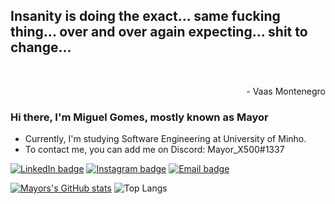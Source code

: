 <p align='center'>
	<h2>
    Insanity is doing the exact... same fucking thing... over and over again expecting... shit to change...
  </h2>
</p>
<br>
<p align='right'>
	- Vaas Montenegro
</p>

### Hi there, I'm Miguel Gomes, mostly known as Mayor
- Currently, I'm studying Software Engineering at University of Minho.
- To contact me, you can add me on Discord: Mayor_X500#1337

[![LinkedIn badge](https://img.shields.io/badge/-MiguelGomes-blue?style=for-the-badge&logo=linkedin)](https://www.linkedin.com/in/miguel-gomes-4b11411b8/)
[![Instagram badge](https://img.shields.io/badge/-@mayor_x500-purple?style=for-the-badge&logo=Instagram&logoColor=white)](https://www.instagram.com/mayor_x500/)
[![Email badge](https://img.shields.io/badge/-miguelg-c71610?style=for-the-badge&logo=Gmail&logoColor=white)](mailto:g0mes.miguel.0120@gmail.com)

[![Mayors's GitHub stats](https://github-readme-stats.vercel.app/api?username=MayorX500&count_private=true&&show_icons=true&theme=chartreuse-dark)](https://github.com/anuraghazra/github-readme-stats) ![Top Langs](https://github-readme-stats.vercel.app/api/top-langs/?username=MayorX500&layout=compact&theme=chartreuse-dark)
